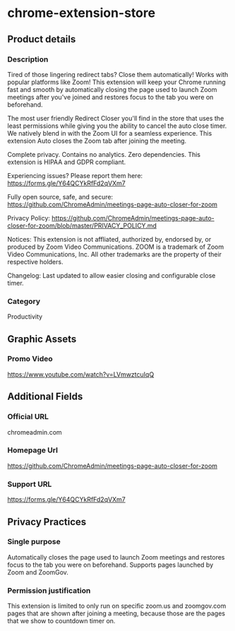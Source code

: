 # chrome-extension-store
## Product details
### Description
Tired of those lingering redirect tabs? Close them automatically! Works with popular platforms like Zoom! This extension will keep your Chrome running fast and smooth by automatically closing the page used to launch Zoom meetings after you've joined and restores focus to the tab you were on beforehand.

The most user friendly Redirect Closer you'll find in the store that uses the least permissions while giving you the ability to cancel the auto close timer. We natively blend in with the Zoom UI for a seamless experience. This extension Auto closes the Zoom tab after joining the meeting.

Complete privacy. Contains no analytics. Zero dependencies.
This extension is HIPAA and GDPR compliant.

Experiencing issues? Please report them here: https://forms.gle/Y64QCYkRfFd2qVXm7

Fully open source, safe, and secure:
https://github.com/ChromeAdmin/meetings-page-auto-closer-for-zoom

Privacy Policy:
https://github.com/ChromeAdmin/meetings-page-auto-closer-for-zoom/blob/master/PRIVACY_POLICY.md

Notices:
This extension is not affliated, authorized by, endorsed by, or produced by Zoom Video Communications.
ZOOM is a trademark of Zoom Video Communications, Inc.
All other trademarks are the property of their respective holders.

Changelog:
Last updated to allow easier closing and configurable close timer.

### Category
Productivity

## Graphic Assets
### Promo Video
https://www.youtube.com/watch?v=LVmwztcuIqQ

## Additional Fields
### Official URL
chromeadmin.com
### Homepage Url
https://github.com/ChromeAdmin/meetings-page-auto-closer-for-zoom
### Support URL
https://forms.gle/Y64QCYkRfFd2qVXm7


## Privacy Practices
### Single purpose
Automatically closes the page used to launch Zoom meetings and restores focus to the tab you were on beforehand. Supports pages launched by Zoom and ZoomGov.
### Permission justification
This extension is limited to only run on specific zoom.us and zoomgov.com pages that are shown after joining a meeting, because those are the pages that we show to countdown timer on.

















